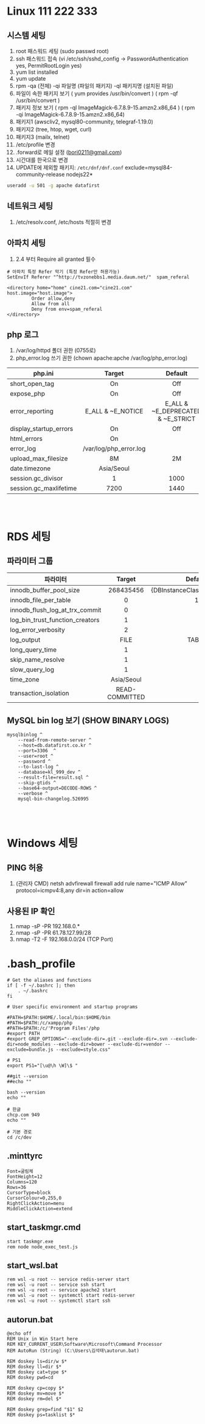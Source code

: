 # Linux 111 222 333

## 시스템 세팅

1. root 패스워드 세팅 (sudo passwd root)
2. ssh 패스워드 접속 (vi /etc/ssh/sshd_config -> PasswordAuthentication yes, PermitRootLogin  yes)
3. yum list installed
4. yum update
5. rpm -qa (전체) -qi 파일명 (파일의 패키지) -ql 패키지명 (설치된 파일)
6. 파일이 속한 패키지 보기 ( yum provides /usr/bin/convert )  ( rpm -qf /usr/bin/convert )
7. 패키지 정보 보기 ( rpm -ql ImageMagick-6.7.8.9-15.amzn2.x86_64 ) ( rpm -qi ImageMagick-6.7.8.9-15.amzn2.x86_64)
8. 패키지1 (awscliv2, mysql80-community, telegraf-1.19.0)
9. 패키지2 (tree, htop, wget, curl)
10. 패키지3 (mailx, telnet)
11. /etc/profile 변경
12. .forward로 메일 설정 (bori0211@gmail.com)
13. 시간대를 한국으로 변경
14. UPDATE에 제외할 패키지: `/etc/dnf/dnf.conf` exclude=mysql84-community-release nodejs22*

```sh
useradd -u 501 -g apache datafirst
```


## 네트워크 세팅

1. /etc/resolv.conf, /etc/hosts 적절히 변경

## 아파치 세팅

1. 2.4 부터     <Location /> Require all granted </Location>  필수

```
# 아파치 특정 Refer 막기 (특정 Refer만 허용가능)
SetEnvIf Referer "^http://tvzonebbs1.media.daum.net/"  spam_referal

<directory home="home" cine21.com="cine21.com" host.image="host.image">
         Order allow,deny
         Allow from all
         Deny from env=spam_referal
</directory>
```

## php 로그
1. /var/log/httpd 폴더 권한 (0755로)
2. php_error.log 쓰기 권한 (chown apache:apche /var/log/php_error.log)

|php.ini|Target|Default|
|---|:---:|:---:|
|short_open_tag|On|Off|
|expose_php|On|Off|
|error_reporting|E_ALL & ~E_NOTICE|E_ALL & ~E_DEPRECATED & ~E_STRICT|
|display_startup_errors|On|Off|
|html_errors|On||
|error_log|/var/log/php_error.log||
|upload_max_filesize|8M|2M|
|date.timezone|Asia/Seoul||
|session.gc_divisor|1|1000|
|session.gc_maxlifetime|7200|1440|

<br><br>

# RDS 세팅

## 파라미터 그룹

|파라미터|Target|Default|
|---|:---:|:---:|
|innodb_buffer_pool_size|268435456|{DBInstanceClassMemory*3/4}|
|innodb_file_per_table|0|1|
|innodb_flush_log_at_trx_commit|0||
|log_bin_trust_function_creators|1||
|log_error_verbosity|2||
|log_output|FILE|TABLE|
|long_query_time|1||
|skip_name_resolve|1||
|slow_query_log|1||
|time_zone|Asia/Seoul||
|transaction_isolation|READ-COMMITTED||

## MySQL bin log 보기 (SHOW BINARY LOGS)

```
mysqlbinlog ^
    --read-from-remote-server ^
    --host=db.datafirst.co.kr ^
    --port=3306  ^
    --user=root ^
    --password ^
    --to-last-log ^
    --database=kl_999_dev ^
    --result-file=result.sql ^
    --skip-gtids ^
    --base64-output=DECODE-ROWS ^
    --verbose ^
    mysql-bin-changelog.526995
```

<br><br>

# Windows 세팅

## PING 허용

1. (관리자 CMD) netsh advfirewall firewall add rule name="ICMP Allow" protocol=icmpv4:8,any dir=in action=allow

## 사용된 IP 확인

1. nmap -sP -PR 192.168.0.*
2. nmap -sP -PR 61.78.127.99/28
3. nmap -T2 -F 192.168.0.0/24 (TCP Port)

# .bash_profile

```
# Get the aliases and functions
if [ -f ~/.bashrc ]; then
	. ~/.bashrc
fi

# User specific environment and startup programs

#PATH=$PATH:$HOME/.local/bin:$HOME/bin
#PATH=$PATH:/c/xampp/php
#PATH=$PATH:/c/'Program Files'/php
#export PATH
#export GREP_OPTIONS="--exclude-dir=.git --exclude-dir=.svn --exclude-dir=node_modules --exclude-dir=bower --exclude-dir=vendor --exclude=bundle.js --exclude=style.css"

# PS1
export PS1="[\u@\h \W]\$ "

##git --version
##echo ""

bash --version
echo ""

# 한글
chcp.com 949
echo ""

# 기본 경로
cd /c/dev
```

## .minttyrc

```
Font=굴림체
FontHeight=12
Columns=120
Rows=36
CursorType=block
CursorColour=0,255,0
RightClickAction=menu
MiddleClickAction=extend
```

## start_taskmgr.cmd

```
start taskmgr.exe
rem node node_exec_test.js
```

## start_wsl.bat

```
rem wsl -u root -- service redis-server start
rem wsl -u root -- service ssh start
rem wsl -u root -- service apache2 start
rem wsl -u root -- systemctl start redis-server
rem wsl -u root -- systemctl start ssh
```

## autorun.bat

```
@echo off
REM Unix in Win Start here
REM KEY_CURRENT_USER\Software\Microsoft\Command Processor
REM AutoRun (String) (C:\Users\김석태\autorun.bat)

REM doskey ls=dir/w $*
REM doskey ll=dir $*
REM doskey cat=type $*
REM doskey pwd=cd

REM doskey cp=copy $*
REM doskey mv=move $*
REM doskey rm=del $*

REM doskey grep=find "$1" $2 
REM doskey ps=tasklist $*
```
